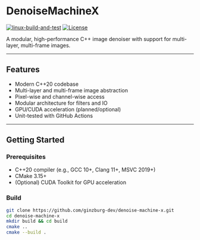 # DenoiseMachineX

[![linux-build-and-test](https://github.com/ginzburg-dev/denoise-machine-x/actions/workflows/linux-build-and-test.yaml/badge.svg?branch=main)](https://github.com/ginzburg-dev/denoise-machine-x/actions/workflows/linux-build-and-test.yaml)
[![License](https://img.shields.io/badge/License-Apache_2.0-blue.svg)](https://opensource.org/licenses/Apache-2.0)

A modular, high-performance C++ image denoiser with support for multi-layer, multi-frame images.

---

## Features

- Modern C++20 codebase
- Multi-layer and multi-frame image abstraction
- Pixel-wise and channel-wise access
- Modular architecture for filters and IO
- GPU/CUDA acceleration (planned/optional)
- Unit-tested with GitHub Actions

---

## Getting Started

### Prerequisites

- C++20 compiler (e.g., GCC 10+, Clang 11+, MSVC 2019+)
- CMake 3.15+
- (Optional) CUDA Toolkit for GPU acceleration

### Build

```bash
git clone https://github.com/ginzburg-dev/denoise-machine-x.git
cd denoise-machine-x
mkdir build && cd build
cmake ..
cmake --build .
